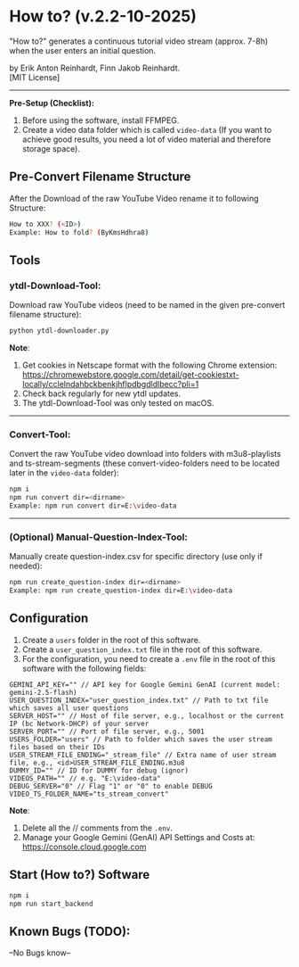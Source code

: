 # How to? (v.2.2-10-2025)

"How to?" generates a continuous tutorial video stream (approx. 7-8h) when the user enters an initial question.

by Erik Anton Reinhardt, Finn Jakob Reinhardt.<br>
[MIT License]

---

**Pre-Setup (Checklist):**
1. Before using the software, install FFMPEG.
2. Create a video data folder which is called `video-data` (If you want to achieve good results, you need a lot of video material and therefore storage space).

## Pre-Convert Filename Structure

After the Download of the raw YouTube Video rename it to following Structure:
```bash
How to XXX? (<ID>)
Example: How to fold? (ByKmsHdhra8)
```

## Tools

### ytdl-Download-Tool:<br>
Download raw YouTube videos (need to be named in the given pre-convert filename structure):

```bash
python ytdl-downloader.py
```

**Note**: 
1. Get cookies in Netscape format with the following Chrome extension: https://chromewebstore.google.com/detail/get-cookiestxt-locally/cclelndahbckbenkjhflpdbgdldlbecc?pli=1
2. Check back regularly for new ytdl updates.
3. The ytdl-Download-Tool was only tested on macOS.

---

### Convert-Tool:<br> 
Convert the raw YouTube video download into folders with m3u8-playlists and ts-stream-segments (these convert-video-folders need to be located later in the `video-data` folder):

```bash
npm i
npm run convert dir=<dirname>
Example: npm run convert dir=E:\video-data
```
---

### (Optional) Manual-Question-Index-Tool:<br> 
Manually create question-index.csv for specific directory (use only if needed):

```bash
npm run create_question-index dir=<dirname>
Example: npm run create_question-index dir=E:\video-data
```

## Configuration

1. Create a `users` folder in the root of this software.
2. Create a `user_question_index.txt` file in the root of this software.
3. For the configuration, you need to create a `.env` file in the root of this software with the following fields:

```env
GEMINI_API_KEY="" // API key for Google Gemini GenAI (current model: gemini-2.5-flash)
USER_QUESTION_INDEX="user_question_index.txt" // Path to txt file which saves all user questions
SERVER_HOST="" // Host of file server, e.g., localhost or the current IP (bc Network-DHCP) of your server
SERVER_PORT="" // Port of file server, e.g., 5001
USERS_FOLDER="users" // Path to folder which saves the user stream files based on their IDs
USER_STREAM_FILE_ENDING="_stream_file" // Extra name of user stream file, e.g., <id>USER_STREAM_FILE_ENDING.m3u8
DUMMY_ID="" // ID for DUMMY for debug (ignor)
VIDEOS_PATH="" // e.g. "E:\video-data"
DEBUG_SERVER="0" // Flag "1" or "0" to enable DEBUG
VIDEO_TS_FOLDER_NAME="ts_stream_convert"
```
**Note**: 
1. Delete all the // comments from the `.env`.
2. Manage your Google Gemini (GenAI) API Settings and Costs at: https://console.cloud.google.com

## Start (How to?) Software
```bash 
npm i
npm run start_backend
```

## Known Bugs (TODO):
–No Bugs know–
